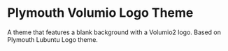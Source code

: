 # Plymouth Volumio Logo Theme

A theme that features a blank background with a Volumio2 logo.
Based on Plymouth Lubuntu Logo theme.
